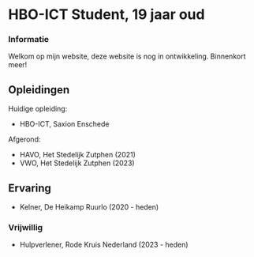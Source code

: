 # HBO-ICT Student, 19 jaar oud

### Informatie
Welkom op mijn website, deze website is nog in ontwikkeling. Binnenkort meer!

## Opleidingen

Huidige opleiding:
- HBO-ICT, Saxion Enschede

Afgerond:
 - HAVO, Het Stedelijk Zutphen (2021)
 - VWO, Het Stedelijk Zutphen (2023)

## Ervaring

- Kelner, De Heikamp Ruurlo (2020 - heden)

### Vrijwillig
- Hulpverlener, Rode Kruis Nederland (2023 - heden)
